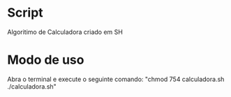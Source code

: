 # Script

Algoritimo de Calculadora criado em SH

# Modo de uso

Abra o terminal e execute o seguinte comando:
"chmod 754 calculadora.sh
./calculadora.sh"

